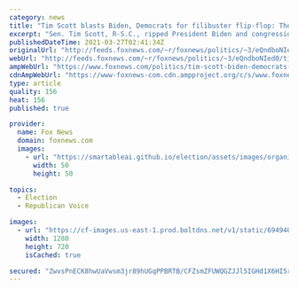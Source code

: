 ```yaml
---
category: news
title: "Tim Scott blasts Biden, Democrats for filibuster flip-flop: They cry 'racist whenever they want to scare you'"
excerpt: "Sen. Tim Scott, R-S.C., ripped President Biden and congressional Democrats Friday for changing their view of the Senate filibuster rule, telling \"Fox News Primetime\" that they are invoking racism in order to scare Republicans."
publishedDateTime: 2021-03-27T02:41:34Z
originalUrl: "http://feeds.foxnews.com/~r/foxnews/politics/~3/eQndboNIed0/tim-scott-biden-democrats-filibuster-flip-flop-cry-racist"
webUrl: "http://feeds.foxnews.com/~r/foxnews/politics/~3/eQndboNIed0/tim-scott-biden-democrats-filibuster-flip-flop-cry-racist"
ampWebUrl: "https://www.foxnews.com/politics/tim-scott-biden-democrats-filibuster-flip-flop-cry-racist.amp"
cdnAmpWebUrl: "https://www-foxnews-com.cdn.ampproject.org/c/s/www.foxnews.com/politics/tim-scott-biden-democrats-filibuster-flip-flop-cry-racist.amp"
type: article
quality: 156
heat: 156
published: true

provider:
  name: Fox News
  domain: foxnews.com
  images:
    - url: "https://smartableai.github.io/election/assets/images/organizations/foxnews.com-50x50.jpg"
      width: 50
      height: 50

topics:
  - Election
  - Republican Voice

images:
  - url: "https://cf-images.us-east-1.prod.boltdns.net/v1/static/694940094001/78efa97c-fc3c-4cbc-8c1b-5e8db2d0a57d/0645bd61-7716-4015-ae01-3f9193659c55/1280x720/match/image.jpg"
    width: 1280
    height: 720
    isCached: true

secured: "ZwvsPnECK8hwUaVwsm3jr89hUGqPPBRTB/CFZsmZFUWQGZJJl5IGHd1X6HI5rCVH6j3EpfDKeVjmpvSHythTlqhb+jC/14TpPGHlK8dLq1k5uUrWPepNpqMssJMJzwfEoQCmQfrUGhAwy6hqe0V6RzXmYwME1Sd4rFIollaViIxy7IluHPGfeCpE0HzMz8lwkyXufjUfi5ddzYBDodWQSpxVmLOnmetPxzhflq0I9VNT497V4O7S/hK0484+hCwTkpG8L33IIfl5PUWujIWpcRhy57Hi0GntE+Alh6s/iZEwnre3OHVMOhDDLfwM/JeTFJS9OfINDAKhrzx68ICjUpMjsKMoiLRV5B4Ss6Rv0bw=;tITqrFpOLg+qpCYyNEQFVA=="
---
```


